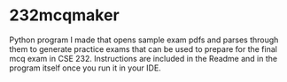 # 232mcqmaker
 Python program I made that opens sample exam pdfs and parses through them to generate practice exams that can be used to prepare for the final mcq exam in CSE 232. Instructions are included in the Readme and in the program itself once you run it in your IDE.
